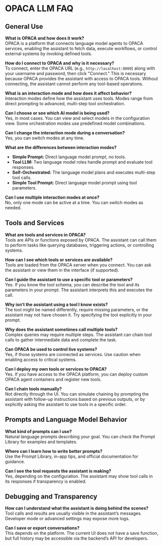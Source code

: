 # OPACA LLM FAQ

## General Use

**What is OPACA and how does it work?**  
OPACA is a platform that connects language model agents to OPACA services, enabling the assistant to fetch data, execute workflows, or control external systems by invoking defined tools.

**How do I connect to OPACA and why is it necessary?**  
To connect, enter the OPACA URL (e.g., `http://localhost:8000`) along with your username and password, then click "Connect." This is necessary because OPACA provides the assistant with access to OPACA tools. Without connecting, the assistant cannot perform any tool-based operations.

**What is an interaction mode and how does it affect behavior?**  
Interaction modes define how the assistant uses tools. Modes range from direct prompting to advanced, multi-step tool orchestration.

**Can I choose or see which AI model is being used?**  
Yes, in most cases. You can view and select models in the configuration view. Some orchestration modes use predefined model combinations.

**Can I change the interaction mode during a conversation?**  
Yes, you can switch modes at any time.

**What are the differences between interaction modes?**  
 
- **Simple Prompt:** Direct language model prompt, no tools.  
- **Tool LLM:** Two language model roles handle prompt and evaluate tool responses.  
- **Self-Orchestrated:** The language model plans and executes multi-step tool calls.  
- **Simple Tool Prompt:** Direct language model prompt using tool parameters.

**Can I use multiple interaction modes at once?**  
No, only one mode can be active at a time. You can switch modes as needed.

## Tools and Services

**What are tools and services in OPACA?**  
Tools are APIs or functions exposed by OPACA. The assistant can call them to perform tasks like querying databases, triggering actions, or controlling systems.

**How can I see which tools or services are available?**  
Tools are loaded from the OPACA server when you connect. You can ask the assistant or view them in the interface (if supported).

**Can I guide the assistant to use a specific tool or parameters?**  
Yes. If you know the tool schema, you can describe the tool and its parameters in your prompt. The assistant interprets this and executes the call.

**Why isn’t the assistant using a tool I know exists?**  
The tool might be named differently, require missing parameters, or the assistant may not have chosen it. Try specifying the tool explicitly in your prompt.

**Why does the assistant sometimes call multiple tools?**  
Complex queries may require multiple steps. The assistant can chain tool calls to gather intermediate data and complete the task.

**Can OPACA be used to control live systems?**  
Yes, if those systems are connected as services. Use caution when enabling access to critical systems.

**Can I deploy my own tools or services to OPACA?**  
Yes. If you have access to the OPACA platform, you can deploy custom OPACA agent containers and register new tools.

**Can I chain tools manually?**  
Not directly through the UI. You can simulate chaining by prompting the assistant with follow-up instructions based on previous outputs, or by explicitly asking the assistant to use tools in a specific order.

## Prompts and Language Model Behavior

**What kind of prompts can I use?**  
Natural language prompts describing your goal. You can check the Prompt Library for examples and templates.

**Where can I learn how to write better prompts?**  
Use the Prompt Library, in-app tips, and official documentation for guidance.

**Can I see the tool requests the assistant is making?**  
Yes, depending on the configuration. The assistant may show tool calls in its responses if transparency is enabled.

## Debugging and Transparency

**How can I understand what the assistant is doing behind the scenes?**  
Tool calls and results are usually visible in the assistant’s messages. Developer mode or advanced settings may expose more logs.

**Can I save or export conversations?**  
This depends on the platform. The current UI does not have a save function, but full history may be accessible via the backend’s API for developers.
